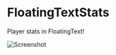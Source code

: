 # FloatingTextStats
Player stats in FloatingText!

![Screenshot](https://pp.vk.me/c628321/v628321748/32089/sgeS0Hm2Q-I.jpg)

